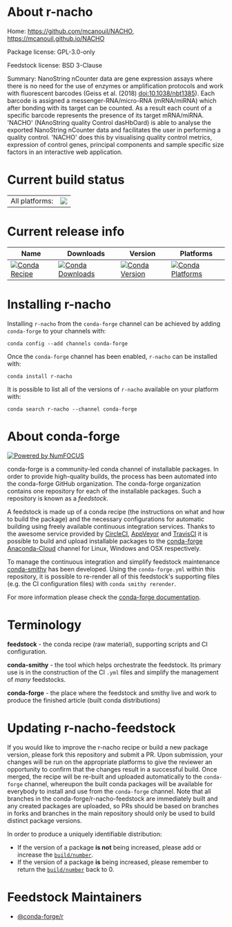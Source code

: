 About r-nacho
=============

Home: https://github.com/mcanouil/NACHO, https://mcanouil.github.io/NACHO

Package license: GPL-3.0-only

Feedstock license: BSD 3-Clause

Summary: NanoString nCounter data are gene expression assays where there is no need for the use of enzymes or amplification protocols and work with fluorescent barcodes (Geiss et al. (2018) <doi:10.1038/nbt1385>). Each barcode is assigned a messenger-RNA/micro-RNA (mRNA/miRNA) which after bonding with its target can be counted. As a result each count of a specific barcode represents the presence of its target mRNA/miRNA. 'NACHO' (NAnoString quality Control dasHbOard) is able to analyse the exported NanoString nCounter data and facilitates the user in performing a quality control. 'NACHO' does this by visualising quality control metrics, expression of control genes, principal components and sample specific size factors in an interactive web application.



Current build status
====================


<table><tr><td>All platforms:</td>
    <td>
      <a href="https://dev.azure.com/conda-forge/feedstock-builds/_build/latest?definitionId=10022&branchName=master">
        <img src="https://dev.azure.com/conda-forge/feedstock-builds/_apis/build/status/r-nacho-feedstock?branchName=master">
      </a>
    </td>
  </tr>
</table>

Current release info
====================

| Name | Downloads | Version | Platforms |
| --- | --- | --- | --- |
| [![Conda Recipe](https://img.shields.io/badge/recipe-r--nacho-green.svg)](https://anaconda.org/conda-forge/r-nacho) | [![Conda Downloads](https://img.shields.io/conda/dn/conda-forge/r-nacho.svg)](https://anaconda.org/conda-forge/r-nacho) | [![Conda Version](https://img.shields.io/conda/vn/conda-forge/r-nacho.svg)](https://anaconda.org/conda-forge/r-nacho) | [![Conda Platforms](https://img.shields.io/conda/pn/conda-forge/r-nacho.svg)](https://anaconda.org/conda-forge/r-nacho) |

Installing r-nacho
==================

Installing `r-nacho` from the `conda-forge` channel can be achieved by adding `conda-forge` to your channels with:

```
conda config --add channels conda-forge
```

Once the `conda-forge` channel has been enabled, `r-nacho` can be installed with:

```
conda install r-nacho
```

It is possible to list all of the versions of `r-nacho` available on your platform with:

```
conda search r-nacho --channel conda-forge
```


About conda-forge
=================

[![Powered by NumFOCUS](https://img.shields.io/badge/powered%20by-NumFOCUS-orange.svg?style=flat&colorA=E1523D&colorB=007D8A)](http://numfocus.org)

conda-forge is a community-led conda channel of installable packages.
In order to provide high-quality builds, the process has been automated into the
conda-forge GitHub organization. The conda-forge organization contains one repository
for each of the installable packages. Such a repository is known as a *feedstock*.

A feedstock is made up of a conda recipe (the instructions on what and how to build
the package) and the necessary configurations for automatic building using freely
available continuous integration services. Thanks to the awesome service provided by
[CircleCI](https://circleci.com/), [AppVeyor](https://www.appveyor.com/)
and [TravisCI](https://travis-ci.com/) it is possible to build and upload installable
packages to the [conda-forge](https://anaconda.org/conda-forge)
[Anaconda-Cloud](https://anaconda.org/) channel for Linux, Windows and OSX respectively.

To manage the continuous integration and simplify feedstock maintenance
[conda-smithy](https://github.com/conda-forge/conda-smithy) has been developed.
Using the ``conda-forge.yml`` within this repository, it is possible to re-render all of
this feedstock's supporting files (e.g. the CI configuration files) with ``conda smithy rerender``.

For more information please check the [conda-forge documentation](https://conda-forge.org/docs/).

Terminology
===========

**feedstock** - the conda recipe (raw material), supporting scripts and CI configuration.

**conda-smithy** - the tool which helps orchestrate the feedstock.
                   Its primary use is in the construction of the CI ``.yml`` files
                   and simplify the management of *many* feedstocks.

**conda-forge** - the place where the feedstock and smithy live and work to
                  produce the finished article (built conda distributions)


Updating r-nacho-feedstock
==========================

If you would like to improve the r-nacho recipe or build a new
package version, please fork this repository and submit a PR. Upon submission,
your changes will be run on the appropriate platforms to give the reviewer an
opportunity to confirm that the changes result in a successful build. Once
merged, the recipe will be re-built and uploaded automatically to the
`conda-forge` channel, whereupon the built conda packages will be available for
everybody to install and use from the `conda-forge` channel.
Note that all branches in the conda-forge/r-nacho-feedstock are
immediately built and any created packages are uploaded, so PRs should be based
on branches in forks and branches in the main repository should only be used to
build distinct package versions.

In order to produce a uniquely identifiable distribution:
 * If the version of a package **is not** being increased, please add or increase
   the [``build/number``](https://conda.io/docs/user-guide/tasks/build-packages/define-metadata.html#build-number-and-string).
 * If the version of a package **is** being increased, please remember to return
   the [``build/number``](https://conda.io/docs/user-guide/tasks/build-packages/define-metadata.html#build-number-and-string)
   back to 0.

Feedstock Maintainers
=====================

* [@conda-forge/r](https://github.com/conda-forge/r/)

